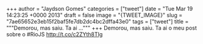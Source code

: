 
+++
author = "Jaydson Gomes"
categories = ["tweet"]
date = "Tue Mar 19 14:23:25 +0000 2013"
draft = false
image = "{TWEET_IMAGE}"
slug = "7ae65652e3eb15f2baf5fe7db2dc4bc2dffa43e0"
tags = ["tweet"]
title = """Demorou, mas saiu. Ta ai ..."""
+++
Demorou, mas saiu. Ta ai o meu post sobre o #RioJS http://t.co/c2ZYth8TIg
